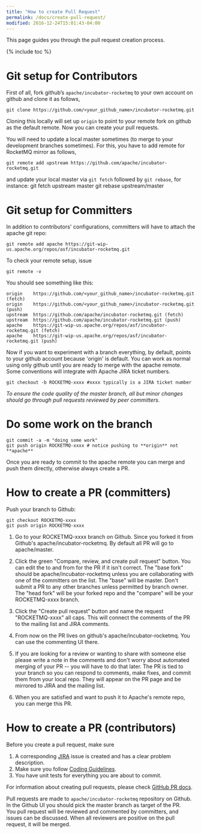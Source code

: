 ```yaml
---
title: "How to create Pull Request"
permalink: /docs/create-pull-request/
modified: 2016-12-24T15:01:43-04:00
---
```


This page guides you through the pull request creation process.

{% include toc %}

# Git setup for Contributors
First of all, fork github’s `apache/incubator-rocketmq` to your own account on github and clone it as follows,

    git clone https://github.com/<your_github_name>/incubator-rocketmq.git

Cloning this locally will set up `origin` to point to your remote fork on github as the default remote.
Now you can create your pull requests.

You will need to update a local master sometimes (to merge to your development branches sometimes).
For this, you have to add remote for RocketMQ mirror as follows,

    git remote add upstream https://github.com/apache/incubator-rocketmq.git
    
and update your local master via `git fetch` followed by `git rebase`, for instance:
    git fetch upstream master
    git rebase upstream/master

# Git setup for Committers
In addition to contributors' configurations, committers will have to attach the apache git repo:

    git remote add apache https://git-wip-us.apache.org/repos/asf/incubator-rocketmq.git
    
To check your remote setup, issue

    git remote -v
    
You should see something like this:

    origin    https://github.com/<your_github_name>/incubator-rocketmq.git (fetch)
    origin    https://github.com/<your_github_name>/incubator-rocketmq.git (push)
    upstream  https://github.com/apache/incubator-rocketmq.git (fetch)
    upstream  https://github.com/apache/incubator-rocketmq.git (push)
    apache    https://git-wip-us.apache.org/repos/asf/incubator-rocketmq.git (fetch)
    apache    https://git-wip-us.apache.org/repos/asf/incubator-rocketmq.git (push)
    
Now if you want to experiment with a branch everything, by default, points to your github account because 'origin' is default. You can work as normal using only github until you are ready to merge with the apache remote. Some conventions will integrate with Apache JIRA ticket numbers.

    git checkout -b ROCKETMQ-xxxx #xxxx typically is a JIRA ticket number
    
_To ensure the code quality of the master branch, all but minor changes should go through pull requests reviewed by peer committers._
    
# Do some work on the branch

    git commit -a -m "doing some work"
    git push origin ROCKETMQ-xxxx # notice pushing to **origin** not **apache**
    
Once you are ready to commit to the apache remote you can merge and push them directly, otherwise always create a PR.

# How to create a PR (committers)

Push your branch to Github:

    git checkout ROCKETMQ-xxxx
    git push origin ROCKETMQ-xxxx
    
1. Go to your ROCKETMQ-xxxx branch on Github. Since you forked it from Github's apache/incubator-rocketmq. By default all PR will go to apache/master.

2. Click the green "Compare, review, and create pull request" button. You can edit the to and from for the PR if it isn't correct. The "base fork" should be apache/incubator-rocketmq unless you are collaborating with one of the committers on the list. The "base" will be master. Don't submit a PR to any other branches unless permitted by branch owner. The "head fork" will be your forked repo and the "compare" will be your ROCKETMQ-xxxx branch.
3. Click the "Create pull request" button and name the request "ROCKETMQ-xxxx" all caps. This will connect the comments of the PR to the mailing list and JIRA comments.
4. From now on the PR lives on github's apache/incubator-rocketmq. You can use the commenting UI there.
5. If you are looking for a review or wanting to share with someone else please write a note in the comments and don't worry about automated merging of your PR -- you will have to do that later. The PR is tied to your branch so you can respond to comments, make fixes, and commit them from your local repo. They will appear on the PR page and be mirrored to JIRA and the mailing list.
6. When you are satisfied and want to push it to Apache's remote repo, you can merge this PR.

# How to create a PR (contributors)
Before you create a pull request, make sure
1. A corresponding [JIRA](https://issues.apache.org/jira/browse/ROCKETMQ/) issue is created and has a clear problem description.
2. Make sure you follow [Coding Guidelines](/docs/code-guidelines/).
3. You have unit tests for everything you are about to commit.

For information about creating pull requests, please check [GitHub PR docs](https://help.github.com/articles/creating-a-pull-request/).

Pull requests are made to `apache/incubator-rocketmq` repository on Github. 
In the Github UI you should pick the master branch as target of the PR. <br /> 
You pull request will be reviewed and commented by committers, and issues can be discussed. When all reviewers are positive on the pull request, it will be merged.